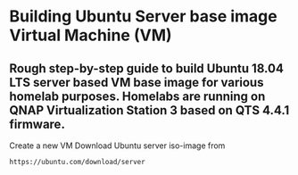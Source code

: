 # Building Ubuntu Server base image Virtual Machine (VM)
Rough step-by-step guide to build Ubuntu 18.04 LTS server based VM base image for various homelab purposes. Homelabs are running on QNAP Virtualization Station 3 based on QTS 4.4.1 firmware.
---
Create a new VM
Download Ubuntu server iso-image from

    https://ubuntu.com/download/server
    

